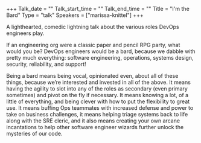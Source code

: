 +++
Talk_date = ""
Talk_start_time = ""
Talk_end_time = ""
Title = "I'm the Bard"
Type = "talk"
Speakers = ["marissa-knittel"]
+++

A lighthearted, comedic lightning talk about the various roles DevOps engineers play.

If an engineering org were a classic paper and pencil RPG party, what would you be? DevOps engineers would be a bard, because we dabble with pretty much everything: software engineering, operations, systems design, security, reliability, and support!

Being a bard means being vocal, opinionated even, about all of these things, because we’re interested and invested in all of the above. It means having the agility to slot into any of the roles as secondary (even primary sometimes) and pivot on the fly if necessary. It means knowing a lot, of a little of everything, and being clever with how to put the flexibility to great use. It means buffing Ops teammates with increased defense and power to take on business challenges, it means helping triage systems back to life along with the SRE cleric, and it also means creating your own arcane incantations to help other software engineer wizards further unlock the mysteries of our code.
